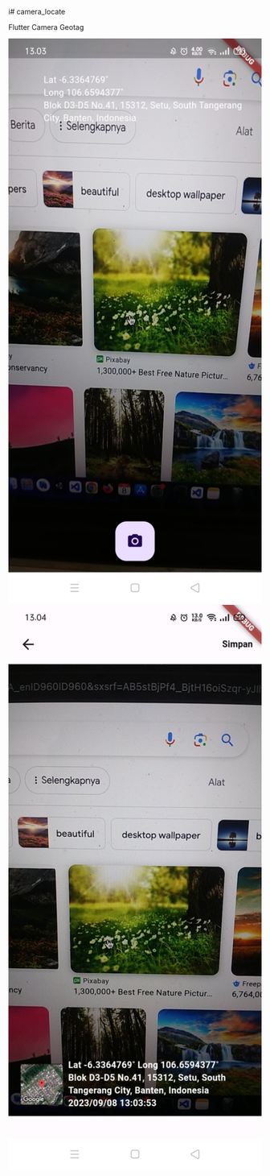 i# camera_locate

Flutter Camera Geotag



<img src="https://raw.githubusercontent.com/Hendriyawan/camera_geotag/master/ss1.jpg" width="720"/>
<img src="https://raw.githubusercontent.com/Hendriyawan/camera_geotag/master/ss2.jpg" width="720"/>

